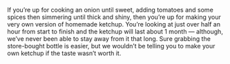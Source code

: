 If you’re up for cooking an onion until sweet, adding tomatoes and some spices then simmering until thick and shiny, then you’re up for making your very own version of homemade ketchup. You’re looking at just over half an hour from start to finish and the ketchup will last about 1 month — although, we’ve never been able to stay away from it that long. Sure grabbing the store-bought bottle is easier, but we wouldn’t be telling you to make your own ketchup if the taste wasn’t worth it.